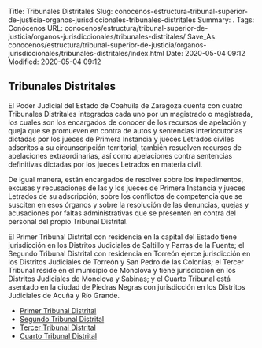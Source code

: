 Title: Tribunales Distritales
Slug: conocenos-estructura-tribunal-superior-de-justicia-organos-jurisdiccionales-tribunales-distritales
Summary: .
Tags: Conócenos
URL: conocenos/estructura/tribunal-superior-de-justicia/organos-jurisdiccionales/tribunales-distritales/
Save_As: conocenos/estructura/tribunal-superior-de-justicia/organos-jurisdiccionales/tribunales-distritales/index.html
Date: 2020-05-04 09:12
Modified: 2020-05-04 09:12


## Tribunales Distritales

El Poder Judicial del Estado de Coahuila de Zaragoza cuenta con cuatro Tribunales Distritales integrados cada uno por un magistrado o magistrada, los cuales son los encargados de conocer de los recursos de apelación y queja que se promueven en contra de autos y sentencias interlocutorias dictadas por los jueces de Primera Instancia y jueces Letrados civiles adscritos a su circunscripción territorial; también resuelven recursos de apelaciones extraordinarias, así como apelaciones contra sentencias definitivas dictadas por los jueces Letrados en materia civil.

De igual manera, están encargados de resolver sobre los impedimentos, excusas y recusaciones de las y los jueces de Primera Instancia y jueces Letrados de su adscripción; sobre los conflictos de competencia que se susciten en esos órganos y sobre la resolución de las denuncias, quejas y acusaciones por faltas administrativas que se presenten en contra del personal del propio Tribunal Distrital.

El Primer Tribunal Distrital con residencia en la capital del Estado tiene jurisdicción en los Distritos Judiciales de Saltillo y Parras de la Fuente; el Segundo Tribunal Distrital con residencia en Torreón ejerce jurisdicción en los Distritos Judiciales de Torreón y San Pedro de las Colonias; el Tercer Tribunal reside en el municipio de Monclova y tiene jurisdicción en los Distritos Judiciales de Monclova y Sabinas; y el Cuarto Tribunal está asentado en la ciudad de Piedras Negras con jurisdicción en los Distritos Judiciales de Acuña y Río Grande.



* [Primer Tribunal Distrital](primer-tribunal-distrital/)
* [Segundo Tribunal Distrital](segundo-tribunal-distrital/)
* [Tercer Tribunal Distrital](tercer-tribunal-distrital/)  
* [Cuarto Tribunal Distrital](cuarto-tribunal-distrital)



